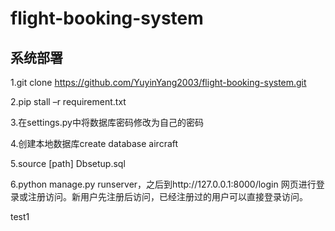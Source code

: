 # flight-booking-system
## 系统部署
1.git clone https://github.com/YuyinYang2003/flight-booking-system.git

2.pip stall –r requirement.txt

3.在settings.py中将数据库密码修改为自己的密码

4.创建本地数据库create database aircraft

5.source \[path] Dbsetup.sql

6.python manage.py runserver，之后到http://127.0.0.1:8000/login 网页进行登录或注册访问。新用户先注册后访问，已经注册过的用户可以直接登录访问。

test1

